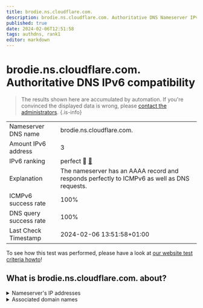 ```yaml
---
title: brodie.ns.cloudflare.com.
description: brodie.ns.cloudflare.com. Authoritative DNS Nameserver IPv6 compatibility
published: true
date: 2024-02-06T12:51:58
tags: authdns, rank1
editor: markdown
---
```


# brodie.ns.cloudflare.com. Authoritative DNS IPv6 compatibility

> The results shown here are accumulated by automation. If you're convinced the displayed data is wrong, please [contact the administrators](/howto/chat). 
{.is-info}




|   |   |
| - | - |
| Nameserver DNS name | brodie.ns.cloudflare.com.
| Amount IPv6 address | 3
| IPv6 ranking | perfect :1st_place_medal: [🔗](/howto/ranking) |
| Explanation | The nameserver has an AAAA record and responds perfectly to ICMPv6 as well as DNS requests. |
| ICMPv6 success rate | 100%|
| DNS query success rate | 100% |
| Last Check Timestamp | 2024-02-06 13:51:58+01:00 |

To see how this test was performed, please have a look at [our website test criteria howto](/howto/testcriteria/authdns)!


## What is brodie.ns.cloudflare.com. about?




<details>
<summary>Nameserver's IP addresses</summary>

2803:f800:50::6ca2:c3ed

2a06:98c1:50::ac40:23ed

2606:4700:58::a29f:2ced

</details>



<details>
<summary>Associated domain names</summary>

www.bverwg.de

</details>

